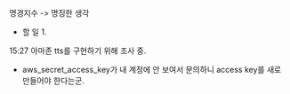 명경지수 -> 명징한 생각

- 할 일
	1. 


15:27 아마존 tts를 구현하기 위해 조사 중.
- aws_secret_access_key가 내 계정에 안 보여서 문의하니 access key를 새로 만들어야 한다는군.
